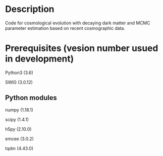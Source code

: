 # Description
Code for cosmological evolution with decaying dark matter and MCMC parameter estimation based on recent cosmographic data.

# Prerequisites (vesion number usued in development)
Python3 (3.6)

SWIG (3.0.12)

## Python modules
numpy (1.18.1)

scipy (1.4.1)

h5py (2.10.0)

emcee (3.0.2)

tqdm (4.43.0)

